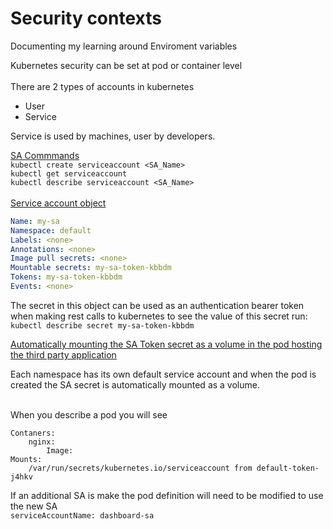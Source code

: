 # Security contexts
Documenting my learning around Enviroment variables

Kubernetes security can be set at pod or container level
    <br>
    <br>
There are 2 types of accounts in kubernetes <br>
- User  <br>
- Service   <br>

Service is used by machines, user by developers.

<u>SA Commmands</u><br>
`kubectl create serviceaccount <SA_Name>`<br>
`kubectl get serviceaccount`<br>
`kubectl describe serviceaccount <SA_Name>`<br>
<br>
<u>Service account object</u>
<br>

```yaml
Name: my-sa
Namespace: default
Labels: <none>
Annotations: <none>
Image pull secrets: <none>
Mountable secrets: my-sa-token-kbbdm
Tokens: my-sa-token-kbbdm
Events: <none>
```

The secret in this object can be used as an authentication bearer token when making rest calls to kubernetes to see the value of this secret run: <br>
`kubectl describe secret my-sa-token-kbbdm`

<u>Automatically mounting the SA Token secret as a volume in the pod hosting the third party application </u>

Each namespace has its own default service account and when the pod is created the SA secret is automatically mounted as a volume.

<br>
When you describe a pod you will see

```
Contaners:
    nginx:
        Image:
Mounts:
    /var/run/secrets/kubernetes.io/serviceaccount from default-token-j4hkv
```

If an additional SA is make the pod definition will need to be modified to use the new SA<br>
`serviceAccountName: dashboard-sa`
